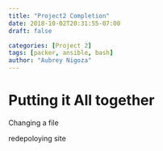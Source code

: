 ```yaml
---
title: "Project2 Completion"
date: 2018-10-02T20:31:55-07:00
draft: false

categories: [Project 2]
tags: [packer, ansible, bash]
author: "Aubrey Nigoza"
---
```

# Putting it All together #

Changing a file

redepoloying site
